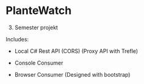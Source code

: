 # PlanteWatch
3. Semester projekt

Includes:
- Local C# Rest API (CORS) (Proxy API with Trefle)

- Console Consumer

- Browser Consumer (Designed with bootstrap)
